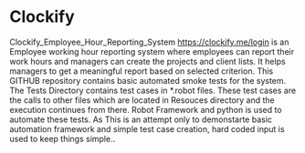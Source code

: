 # Clockify
Clockify_Employee_Hour_Reporting_System
https://clockify.me/login is an Employee working hour reporting system where employees can report their work hours and managers can create the projects and client lists. It helps managers to get a meaningful report based on selected criterion.
This GITHUB repository contains basic automated smoke tests for the system.
 The Tests Directory contains test cases in *.robot files. These test cases are the calls to other files which are located in Resouces directory and the execution continues from there.
 Robot Framework and python is used to automate these tests.
 As This is an attempt only to demonstarte basic automation framework and simple test case creation, hard coded input is used to keep things simple.. 
